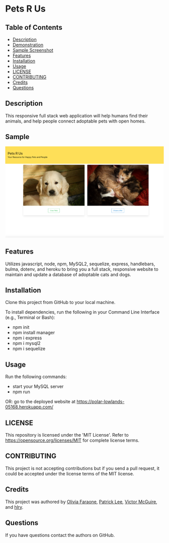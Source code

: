 # Pets R Us

## Table of Contents
* [Description](#Description)
* [Demonstration](#Demonstration)
* [Sample Screenshot](#Sample)
* [Features](#Features)
* [Installation](#Installation)
* [Usage](#Usage)
* [LICENSE](#LICENSE)
* [CONTRIBUTING](#CONTRIBUTING)
* [Credits](#Credits)
* [Questions](#Questions)

## Description
This responsive full stack web application will help humans find their animals, and help people connect adoptable pets with open homes.

## Sample
![Screenshot](/public/assets/images/homepage-screenshot.png?raw=true)

## Features
Utilizes javascript, node, npm, MySQL2, sequelize, express, handlebars, bulma, dotenv, and heroku to bring you a full stack, responsive website to maintain and update a database of adoptable cats and dogs.

## Installation
Clone this project from GitHub to your local machine.

To install dependencies, run the following in your Command Line Interface (e.g., Terminal or Bash):
- npm init
- npm install manager
- npm i express
- npm i mysql2
- npm i sequelize


## Usage
Run the following commands:
- start your MySQL server
- npm run

OR: go to the deployed website at https://polar-lowlands-05168.herokuapp.com/

## LICENSE
This repository is licensed under the 'MIT License'.
Refer to https://opensource.org/licenses/MIT for complete license terms.

## CONTRIBUTING
This project is not accepting contributions but if you send a pull request, it could be accepted under the license terms of the MIT license.

## Credits
This project was authored by [Olivia Faraone](https://github.com/oliviafaraone), [Patrick Lee](https://github.com/patrickmklee), [Victor McGuire](https://github.com/vmcguire), and [hlry](https://github.com/hlry).

## Questions

If you have questions contact the authors on GitHub.